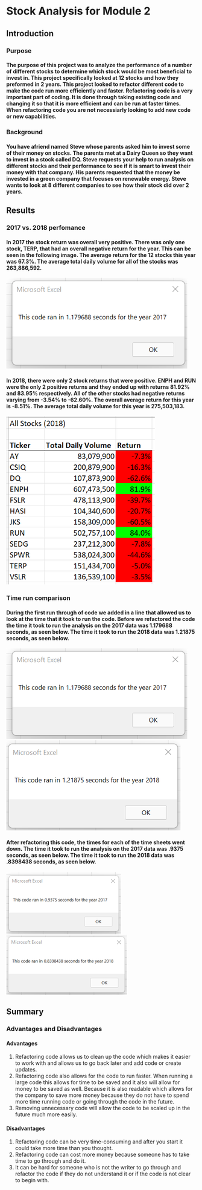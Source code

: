 # Stock Analysis for Module 2
## Introduction
### Purpose
#### The purpose of this project was to analyze the performance of a number of different stocks to determine which stock would be most beneficial to invest in. This project specifically looked at 12 stocks and how they preformed in 2 years. This project looked to refactor different code to make the code run more efficiently and faster. Refactoring code is a very important part of coding. It is done through taking existing code and changing it so that it is more efficient and can be run at faster times. When refactoring code you are not necessiarly looking to add new code or new capabilities.
### Background
#### You have afriend named Steve whose parents asked him to invest some of their money on stocks. The parents met at a Dairy Queen so they want to invest in a stock called DQ. Steve requests your help to run analysis on different stocks and their performance to see if it is smart to invest their money with that company. His parents requested that the money be invested in a green company that focuses on renewable energy. Steve wants to look at 8 different companies to see how their stock did over 2 years.
## Results
### 2017 vs. 2018 perfomance 
#### In 2017 the stock return was overall very positive. There was only one stock, TERP, that had an overall negative return for the year. This can be seen in the following image. The average return for the 12 stocks this year was 67.3%. The average total daily volume for all  of the stocks was 263,886,592.
![2017 Stock Analysis](https://github.com/allisonorourke-ufGfGy/stock-analysis/blob/main/Resources/VBA_Challenge_starting%20time%202017.png)
#### In 2018, there were only 2 stock returns that were positive. ENPH and RUN were the only 2 positive returns and they ended up with returns 81.92% and 83.95% respectively. All of the other stocks had negative returns varying from -3.54% to -62.60%. The overall average return for this year is -8.51%. The average total daily volume for this year is 275,503,183. 
![2018 Stock Analysis](https://github.com/allisonorourke-ufGfGy/stock-analysis/blob/main/2018%20Stock%20performance.png)
### Time run comparison
#### During the first run through of code we added in a line that allowed us to look at the time that it took to run the code. Before we refactored the code the time it took to run the analysis on the 2017 data was 1.179688 seconds, as seen below. The time it took to run the 2018 data was 1.21875 seconds, as seen below. 
![Time Run 2017](https://github.com/allisonorourke-ufGfGy/stock-analysis/blob/main/Resources/VBA_Challenge_starting%20time%202017.png)
![Time Run 2018](https://github.com/allisonorourke-ufGfGy/stock-analysis/blob/main/Resources/VBA_Challenge_timerun_2018_start.png)
#### After refactoring this code, the times for each of the time sheets went down. The time it took to run the analysis on the 2017 data was .9375 seconds, as seen below. The time it took to run the 2018 data was .8398438 seconds, as seen below. 
![Time Run 2017 Final](https://github.com/allisonorourke-ufGfGy/stock-analysis/blob/main/Resources/VBA_Challenge_2017.png)
![Time Run 2018 Final](https://github.com/allisonorourke-ufGfGy/stock-analysis/blob/main/Resources/VBA_Challenge_2018.png)
## Summary
### Advantages and Disadvantages
#### Advantages
1. Refactoring code allows us to clean up the code which makes it easier to work with and allows us to go back later and add code or create updates. 
2. Refactoring code also allows for the code to run faster. When running a large code this allows for time to be saved and it also will allow for money to be saved as well. Because it is also readable which allows for the company to save more money because they do not have to spend more time running code or going through the code in the future.
3. Removing unnecessary code will allow the code to be scaled up in the future much more easily.
#### Disadvantages
1. Refactoring code can be very time-consuming and after you start it could take more time than you thought.
2. Refactoring code can cost more money because someone has to take time to go through and do it.
3. It can be hard for someone who is not the writer to go through and refactor the code if they do not understand it or if the code is not clear to begin with.
